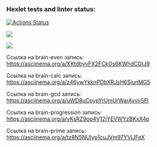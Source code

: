 ### Hexlet tests and linter status:

[![Actions Status](https://github.com/aimenin/frontend-project-44/actions/workflows/hexlet-check.yml/badge.svg)](https://github.com/aimenin/frontend-project-44/actions)

<a href="https://codeclimate.com/github/aimenin/frontend-project-44/maintainability"><img src="https://api.codeclimate.com/v1/badges/57ce7369eb9a5824f292/maintainability" /></a>

<a href="https://codeclimate.com/github/aimenin/frontend-project-44/test_coverage"><img src="https://api.codeclimate.com/v1/badges/57ce7369eb9a5824f292/test_coverage" /></a>

Ссылка на brain-even запись: https://asciinema.org/a/XKtdbyvFX2FCkOs6KWhdCGtJ9

Ссылка на brain-calc запись: https://asciinema.org/a/z46ywYkknPDbXRJsH6SjunMG5

Ссылка на brain-gcd запись: https://asciinema.org/a/uWD8uCpypYrUmUrWarAyvvSFl

Ссылка на brain-progression запись: https://asciinema.org/a/vKsRZ9op4V12jYEVWYzBKxX4p

Ссылка на brain-prime запись: https://asciinema.org/a/tz8N5NUIyp1cuJVm97YViJFeX